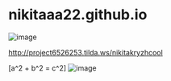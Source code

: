 # nikitaaa22.github.io
![image](https://user-images.githubusercontent.com/114642857/207787352-5142c14c-b61a-4d13-aab9-07443d051edf.png)




http://project6526253.tilda.ws/nikitakryzhcool


\[a^2 + b^2 = c^2\]
![image](https://user-images.githubusercontent.com/114642857/208613785-f8aa883d-b152-4460-a2a4-24333c97cf52.png)
